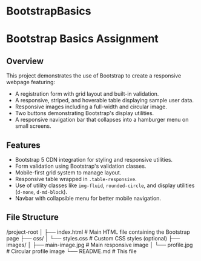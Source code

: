 # BootstrapBasics
# Bootstrap Basics Assignment

## Overview

This project demonstrates the use of Bootstrap to create a responsive webpage featuring:

- A registration form with grid layout and built-in validation.
- A responsive, striped, and hoverable table displaying sample user data.
- Responsive images including a full-width and circular image.
- Two buttons demonstrating Bootstrap's display utilities.
- A responsive navigation bar that collapses into a hamburger menu on small screens.

## Features

- Bootstrap 5 CDN integration for styling and responsive utilities.
- Form validation using Bootstrap's validation classes.
- Mobile-first grid system to manage layout.
- Responsive table wrapped in `.table-responsive`.
- Use of utility classes like `img-fluid`, `rounded-circle`, and display utilities (`d-none`, `d-md-block`).
- Navbar with collapsible menu for better mobile navigation.

## File Structure
/project-root
│
├── index.html # Main HTML file containing the Bootstrap page
├── css/
│ └── styles.css # Custom CSS styles (optional)
├── images/
│ ├── main-image.jpg # Main responsive image
│ └── profile.jpg # Circular profile image
└── README.md # This file
